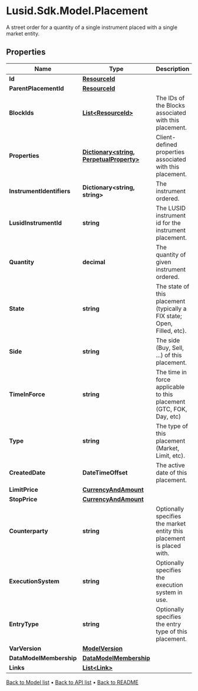 # Lusid.Sdk.Model.Placement
A street order for a quantity of a single instrument placed with a single market entity.

## Properties

Name | Type | Description | Notes
------------ | ------------- | ------------- | -------------
**Id** | [**ResourceId**](ResourceId.md) |  | 
**ParentPlacementId** | [**ResourceId**](ResourceId.md) |  | [optional] 
**BlockIds** | [**List&lt;ResourceId&gt;**](ResourceId.md) | The IDs of the Blocks associated with this placement. | 
**Properties** | [**Dictionary&lt;string, PerpetualProperty&gt;**](PerpetualProperty.md) | Client-defined properties associated with this placement. | [optional] 
**InstrumentIdentifiers** | **Dictionary&lt;string, string&gt;** | The instrument ordered. | 
**LusidInstrumentId** | **string** | The LUSID instrument id for the instrument placement. | 
**Quantity** | **decimal** | The quantity of given instrument ordered. | 
**State** | **string** | The state of this placement (typically a FIX state; Open, Filled, etc). | 
**Side** | **string** | The side (Buy, Sell, ...) of this placement. | 
**TimeInForce** | **string** | The time in force applicable to this placement (GTC, FOK, Day, etc) | 
**Type** | **string** | The type of this placement (Market, Limit, etc). | 
**CreatedDate** | **DateTimeOffset** | The active date of this placement. | 
**LimitPrice** | [**CurrencyAndAmount**](CurrencyAndAmount.md) |  | [optional] 
**StopPrice** | [**CurrencyAndAmount**](CurrencyAndAmount.md) |  | [optional] 
**Counterparty** | **string** | Optionally specifies the market entity this placement is placed with. | [optional] 
**ExecutionSystem** | **string** | Optionally specifies the execution system in use. | [optional] 
**EntryType** | **string** | Optionally specifies the entry type of this placement. | [optional] 
**VarVersion** | [**ModelVersion**](ModelVersion.md) |  | [optional] 
**DataModelMembership** | [**DataModelMembership**](DataModelMembership.md) |  | [optional] 
**Links** | [**List&lt;Link&gt;**](Link.md) |  | [optional] 

[Back to Model list](../README.md#documentation-for-models) &#8226; [Back to API list](../README.md#documentation-for-api-endpoints) &#8226; [Back to README](../README.md)

